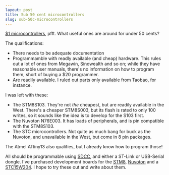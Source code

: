 ```yaml
---
layout: post
title: Sub 50 cent microcontrollers
slug: sub-50c-microcontrollers
---
```


[$1 microcontrollers][one-dollar], pfft.  What useful ones are around for under 50 cents?

The qualifications:

 * There needs to be adequate documentation
 * Programmamble with readly available (and cheap) hardware.  This rules out a lot of ones from Megawin, Sinowealth and so on; while they have reasonable user manuals, there's no information on how to program them, short of buying a $20 programmer.
 * Are readily available.  I ruled out parts only available from Taobao, for instance.

I was left with these:

 * The STM8S103.  They're not *the* cheapest, but are readily available in the West.  There's a cheaper STM8S003, but its flash is rated to only 100 writes, so it sounds like the idea is to develop for the S103 first.
 * The Nuvoton N76E003.  It has loads of peripherals, and is pin compatible with the STM8S103.
 * The STC microcontrollers.  Not quite as much bang for buck as the Nuvoton, and unavailable in the West, but come in 8 pin packages.

The Atmel ATtiny13 also qualifies, but I already know how to program those!

All should be programmable using [SDCC], and either a ST-Link or USB-Serial dongle.  I've purchased development boards for the [STM8][board-stm8], [Nuvoton][board-nuvoton] and a [STC15W204][board-stc].  I hope to try these out and write about them.

[one-dollar]: https://jaycarlson.net/microcontrollers/
[board-stm8]: https://www.aliexpress.com/item/STM8S103F3P6-System-Board-STM8S-STM8-Development-Board-Minimum-Core-Board/32885918852.html
[board-nuvoton]: https://www.aliexpress.com/item/51-Development-Board-N76E003AT20-Development-Board-System-Board-Core-Board-N76E003/32898770085.html
[board-stc]: https://www.aliexpress.com/item/STC15W204S-SCM-Minimum-System-Board-Development-Board-51-SOP8-STC15F104E/32899351974.html
[SDCC]: http://sdcc.sourceforge.net/

